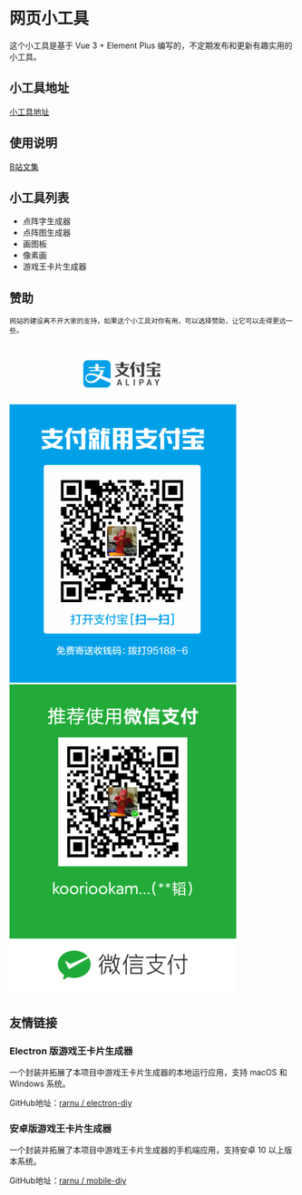# 网页小工具
这个小工具是基于 Vue 3 + Element Plus 编写的，不定期发布和更新有趣实用的小工具。

## 小工具地址
[小工具地址](https://tools.kooriookami.top)

## 使用说明
[B站文集](https://www.bilibili.com/read/readlist/rl314448)

## 小工具列表
* 点阵字生成器
* 点阵图生成器
* 画图板
* 像素画
* 游戏王卡片生成器

## 赞助
    网站的建设离不开大家的支持，如果这个小工具对你有用，可以选择赞助，让它可以走得更远一些。
![支付宝收款码](./src/assets/image/ali-qr.jpg)
![微信收款码](./src/assets/image/wx-qr.png)

## 友情链接
### Electron 版游戏王卡片生成器
一个封装并拓展了本项目中游戏王卡片生成器的本地运行应用，支持 macOS 和 Windows 系统。

GitHub地址：[rarnu / electron-diy](https://github.com/rarnu/electron-diy)

### 安卓版游戏王卡片生成器
一个封装并拓展了本项目中游戏王卡片生成器的手机端应用，支持安卓 10 以上版本系统。

GitHub地址：[rarnu / mobile-diy](https://github.com/rarnu/mobile-diy)
